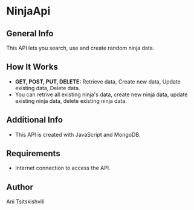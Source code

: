 # NinjaApi

## General Info

This API lets you search, use and create random ninja data.

## How It Works

- **GET, POST, PUT, DELETE:** Retrieve data, Create new data, Update existing data, Delete data.
- You can retrive all existing ninja's data, create new ninja data, update existing ninja data, delete existing ninja data.

## Additional Info

- This API is created with JavaScript and MongoDB.

## Requirements
- Internet connection to access the API.

## Author

Ani Tsitskishvili